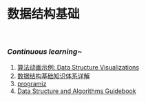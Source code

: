 # 数据结构基础

​         

### ***Continuous learning***~

1. [算法动画示例: Data Structure Visualizations](https://www.cs.usfca.edu/~galles/visualization/Algorithms.html)
2. [数据结构基础知识体系详解](https://pdai.tech/md/algorithm/alg-basic-overview.html)
2. [programiz](https://www.programiz.com/dsa/insertion-sort)
2. [Data Structure and Algorithms Guidebook](https://tsejx.github.io/data-structure-and-algorithms-guidebook//)

